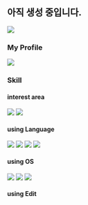 ## 아직 생성 중입니다.
<a href="버튼을 눌렀을 때 이동할 링크" target="_blank"><img src="https://img.shields.io/badge/뱃지레이블-배경색?style=뱃지모양&logo=로고&logoColor=로고색상"/></a>

### My Profile
<!-- linked in --> <a href="https://www.linkedin.com/in/%EC%9D%B8%EC%84%A0-%EA%B9%80-679365277/" target="_blank"><img src="https://img.shields.io/badge/LinkedIn-0A66C2?&logo=LinkedIn&logoColor=Blue"/></a>

### Skill
#### interest area
<!-- tensorflow --> <img src="https://img.shields.io/badge/TensorFlow-FF6F00?&logo=TensorFlow&logoColor=white"/></a>
<!-- OpenCV --> <img src="https://img.shields.io/badge/OpenCV-5C3EE8?&logo=OpenCV&logoColor=white"/></a>

#### using Language
<!-- C --> <img src="https://img.shields.io/badge/C-A8B9CC?&logo=C&logoColor=white"/></a>
<!-- C++ --><img src="https://img.shields.io/badge/C%2B%2B-00599C?&logo=C%2B%2B&logoColor=white"/></a>
<!-- python --> <img src="https://img.shields.io/badge/Python-3776AB?&logo=Python&logoColor=white"/></a>
<!-- R --> <img src="https://img.shields.io/badge/R-276DC3?&logo=R&logoColor=white"/></a>

#### using OS
<!-- Windows --> <img src="https://img.shields.io/badge/R-276DC3?&logo=R&logoColor=white"/></a>
<!-- MacOS --> <img src="https://img.shields.io/badge/R-276DC3?&logo=R&logoColor=white"/></a>
<!-- Linux --> <img src="https://img.shields.io/badge/R-276DC3?&logo=R&logoColor=white"/></a>
#### using Edit


<!--
https://github.com/anuraghazra/github-readme-stats/blob/master/themes/README.md
![Anurag's GitHub stats](https://github-readme-stats.vercel.app/api?username=anuraghazra&theme=dark&show_icons=true)
-->


<!-- 설명
**kim-is/kim-is** is a ✨ _special_ ✨ repository because its `README.md` (this file) appears on your GitHub profile.
Here are some ideas to get you started:
- 🔭 I’m currently working on ...
- 🌱 I’m currently learning ...
- 👯 I’m looking to collaborate on ...
- 🤔 I’m looking for help with ...
- 💬 Ask me about ...
- 📫 How to reach me: ...
- 😄 Pronouns: ...
- ⚡ Fun fact: ...
로고 넣기
<a href="버튼을 눌렀을 때 이동할 링크" target="_blank"><img src="https://img.shields.io/badge/뱃지레이블-배경색?style=뱃지모양&logo=로고&logoColor=로고색상"/></a>
-->
